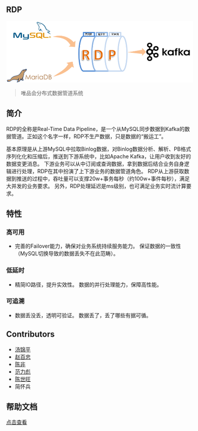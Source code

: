 
## RDP

![logo](docs/rdp-logo.png)

> 唯品会分布式数据管道系统

## 简介

RDP的全称是Real-Time Data Pipeline，是一个从MySQL同步数据到Kafka的数据管道。正如这个名字一样，RDP不生产数据，只是数据的“搬运工”。

基本原理是从上游MySQL中拉取Binlog数据，对Binlog数据分析、解析、PB格式序列化化和压缩后，推送到下游系统中，比如Apache Kafka，让用户收到友好的数据变更消息。 下游业务可以从中订阅或查询数据，拿到数据后结合业务自身逻辑进行处理，RDP在其中扮演了上下游业务的数据管道角色。 RDP从上游获取数据到推送的过程中，吞吐量可以支撑20w+事务每秒（约100w+事件每秒），满足大并发的业务要求。 另外，RDP处理延迟是ms级别，也可满足业务实时流计算要求。

## 特性

### 高可用
* 完善的Failover能力，确保对业务系统持续服务能力。 保证数据的一致性（MySQL切换导致的数据丢失不在此范畴）。

### 低延时
* 精简IO路径，提升实效性。 数据的并行处理能力，保障高性能。

### 可追溯
* 数据丢没丢，透明可验证。 数据丢了，丢了哪些有据可循。

## Contributors

* [汤锦平](https://github.com/tom-tangjp)
* [赵百忠](https://github.com/firnsan)
* [陈非](https://github.com/flike)
* [范力彪](https://github.com/libiaofan)
* [陈世旺](https://github.com/swung2)
* 简怀兵

## 帮助文档
[点击查看](../../blob/master/docs/_sidebar.md)
